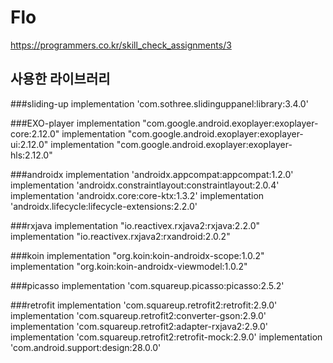 # Flo
https://programmers.co.kr/skill_check_assignments/3

## 사용한 라이브러리

###sliding-up
implementation 'com.sothree.slidinguppanel:library:3.4.0'

###EXO-player
implementation "com.google.android.exoplayer:exoplayer-core:2.12.0"
implementation "com.google.android.exoplayer:exoplayer-ui:2.12.0"
implementation "com.google.android.exoplayer:exoplayer-hls:2.12.0"

###androidx
implementation 'androidx.appcompat:appcompat:1.2.0'
implementation 'androidx.constraintlayout:constraintlayout:2.0.4'
implementation 'androidx.core:core-ktx:1.3.2'
implementation 'androidx.lifecycle:lifecycle-extensions:2.2.0'

###rxjava
implementation "io.reactivex.rxjava2:rxjava:2.2.0"
implementation "io.reactivex.rxjava2:rxandroid:2.0.2"

###koin
implementation "org.koin:koin-androidx-scope:1.0.2"
implementation "org.koin:koin-androidx-viewmodel:1.0.2"

###picasso
implementation 'com.squareup.picasso:picasso:2.5.2'

###retrofit
implementation 'com.squareup.retrofit2:retrofit:2.9.0'
implementation 'com.squareup.retrofit2:converter-gson:2.9.0'
implementation 'com.squareup.retrofit2:adapter-rxjava2:2.9.0'
implementation 'com.squareup.retrofit2:retrofit-mock:2.9.0'
implementation 'com.android.support:design:28.0.0'
